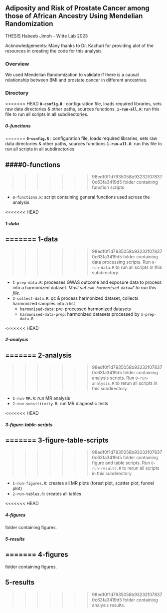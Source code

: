 ## Adiposity and Risk of Prostate Cancer among those of African Ancestry Using Mendelian Randomization
THESIS
Habeeb Jimoh - Witte Lab 2023

Acknowledgements: Many thanks to Dr. Kachuri for providing alot of the resources in creating the code for this analysis

### Overview
We used Mendelian Randomization to validate if there is a causal relationship between BMI and prostate cancer in different ancestries.

### Directory
<<<<<<< HEAD
**`0-config.R`** : configuration file, loads required libraries, sets raw data directories & other paths, sources functions.
**`1-run-all.R`**: run this file to run all scripts in all subdirectories.


##### **0-functions**
=======
**`0-config.R`** : configuration file, loads required libraries, sets raw data directories & other paths, sources functions
**`1-run-all.R`**: run this file to run all scripts in all subdirectories


####**0-functions**
-----
>>>>>>> 98edf0f1d7935058b93232f078370c63fa3419d5
folder containing function scripts
* `0-functions.R`: script containing general functions used across the analysis


<<<<<<< HEAD
##### **1-data**
=======
**1-data**
-----
>>>>>>> 98edf0f1d7935058b93232f078370c63fa3419d5
folder containing data processing scripts. Run `0-run-data.R` to run all scripts in this subdirectory.
* `1-prep-data.R`: processes GWAS outcome and exposure data to process into a harmonized dataset. *Must set `own_harmonised_data=F` to run this file.*
* `2-collect-data.R`: qc & process harmonized dataset, collects harmonized samples into a list
  * `harmonised-data`: pre-processed harmonized datasets
  * `harmonised-data-prep`: harmonized datasets processed by `1-prep-data.R`


<<<<<<< HEAD
##### **2-analysis**
=======
**2-analysis**
-----
>>>>>>> 98edf0f1d7935058b93232f078370c63fa3419d5
folder containing analysis scripts. Run `0-run-analysis.R` to rerun all scripts in this subdirectory.
* `1-run-MR.R`: run MR analysis
* `2-run-sensitiivity.R`: run MR diagnostic tests


<<<<<<< HEAD
##### **3-figure-table-scripts**
=======
**3-figure-table-scripts**
-----
>>>>>>> 98edf0f1d7935058b93232f078370c63fa3419d5
folder containing figure and table scripts. Run `0-run-results.R` to rerun all scripts in this subdirectory.
* `1-run-figures.R`: creates all MR plots (forest plot, scatter plot, funnel plot)
* `2-run-tables.R`: creates all tables


<<<<<<< HEAD
##### **4-figures**
folder containing figures. 


##### **5-results**
=======
**4-figures**
--------------------
folder containing figures. 


**5-results**
-----
>>>>>>> 98edf0f1d7935058b93232f078370c63fa3419d5
folder containing analysis results.
